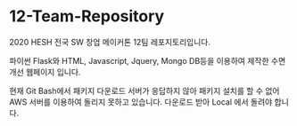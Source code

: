 # 12-Team-Repository
2020 HESH 전국 SW 창업 메이커톤 12팀 레포지토리입니다.

파이썬 Flask와 HTML, Javascript, Jquery, Mongo DB등을 이용하여 제작한 
수면개선 웹페이지 입니다.

현재 Git Bash에서 패키지 다운로드 서버가 응답하지 않아 패키지 설치를 할 수 없어
AWS 서버를 이용하여 돌리지 못하고 있습니다. 다운로드 받아 Local 에서 돌려야 합니다.
